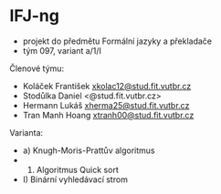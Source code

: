 IFJ-ng
======

- projekt do předmětu Formální jazyky a překladače
- tým 097, variant a/1/I

Členové týmu:
 - Koláček František <xkolac12@stud.fit.vutbr.cz>
 - Stodůlka Daniel <@stud.fit.vutbr.cz>
 - Hermann Lukáš <xherma25@stud.fit.vutbr.cz>
 - Tran Manh Hoang <xtranh00@stud.fit.vutbr.cz>
 
Varianta:
 - a) Knugh-Moris-Prattův algoritmus
 - 1) Algoritmus Quick sort
 - I) Binární vyhledávací strom
